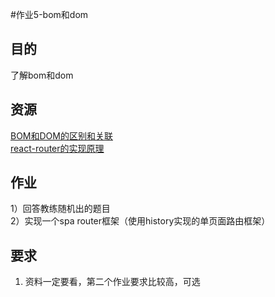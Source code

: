 #作业5-bom和dom
## 目的
了解bom和dom
## 资源
[BOM和DOM的区别和关联](http://blog.csdn.net/xiao__gui/article/details/8315148)    
[react-router的实现原理](http://zhenhua-lee.github.io/react/history.html)
## 作业
1）回答教练随机出的题目   
2）实现一个spa router框架（使用history实现的单页面路由框架）
## 要求
1. 资料一定要看，第二个作业要求比较高，可选